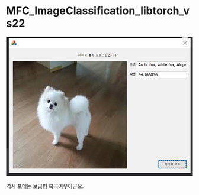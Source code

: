 # MFC_ImageClassification_libtorch_vs22

![GUI 화면](https://github.com/khm159/MFC_ImageClassification_libtorch_vs22/blob/main/gui.PNG "GUI 화면")


역시 포메는 보급형 북극여우이군요.


